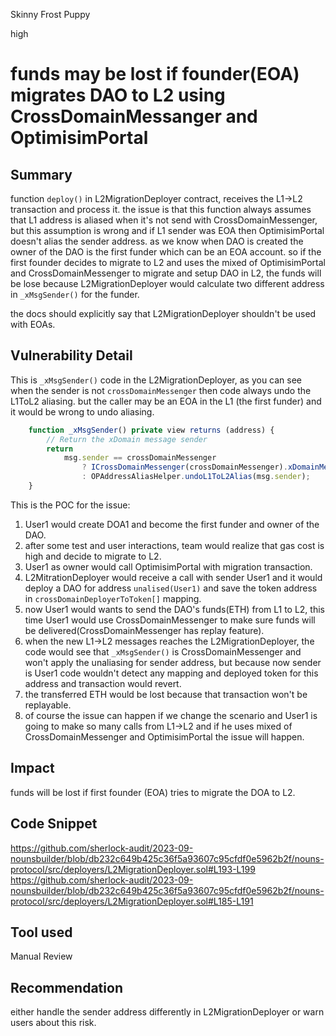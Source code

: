 Skinny Frost Puppy

high

# funds may be lost if founder(EOA) migrates DAO to L2 using CrossDomainMessanger and OptimisimPortal

## Summary
function `deploy()` in L2MigrationDeployer contract, receives the L1->L2 transaction and process it. the issue is that this function always assumes that L1 address is aliased when it's not send with CrossDomainMessenger, but this assumption is wrong and if L1 sender was EOA then OptimisimPortal doesn't alias the sender address. as we know when DAO is created the owner of the DAO is the first funder which can be an EOA account. so if the first founder decides to migrate to L2 and uses the mixed of OptimisimPortal and CrossDomainMessenger to migrate and setup DAO in L2, the funds will be lose because L2MigrationDeployer would calculate two different address in `_xMsgSender()` for the funder.

the docs should explicitly say that L2MigrationDeployer shouldn't be used with EOAs.

## Vulnerability Detail
This is `_xMsgSender()` code in the L2MigrationDeployer, as you can see when the sender is not `crossDomainMessenger` then code always undo the L1ToL2 aliasing. but the caller may be an EOA in the L1 (the first funder) and it would be wrong to undo aliasing.
```javascript
    function _xMsgSender() private view returns (address) {
        // Return the xDomain message sender
        return
            msg.sender == crossDomainMessenger
                ? ICrossDomainMessenger(crossDomainMessenger).xDomainMessageSender()
                : OPAddressAliasHelper.undoL1ToL2Alias(msg.sender);
    }
```

This is the POC for the issue:
1. User1 would create DOA1 and become the first funder and owner of the DAO.
2. after some test and user interactions, team would realize that gas cost is high and decide to migrate to L2.
3. User1 as owner would call OptimisimPortal with migration transaction.
4. L2MitrationDeployer would receive a call with sender User1 and it would deploy a DAO for address `unalised(User1)` and save the token address in `crossDomainDeployerToToken[]` mapping.
5. now User1 would wants to send the DAO's funds(ETH) from L1 to L2, this time User1 would use CrossDomainMessenger to make sure funds will be delivered(CrossDomainMessenger has replay feature).
6. when the new L1->L2 messages reaches the L2MigrationDeployer, the code would see that `_xMsgSender()` is CrossDomainMessenger and won't apply the unaliasing for sender address, but because now sender is User1 code wouldn't detect any mapping and deployed token for this address and transaction would revert.
7. the transferred ETH would be lost because that transaction won't be replayable. 
8. of course the issue can happen if we change the scenario and User1 is going to make so many calls from L1->L2 and if he uses mixed of CrossDomainMessenger and OptimisimPortal the issue will happen.


## Impact
funds will be lost if first founder (EOA) tries to migrate the DOA to L2.

## Code Snippet
https://github.com/sherlock-audit/2023-09-nounsbuilder/blob/db232c649b425c36f5a93607c95cfdf0e5962b2f/nouns-protocol/src/deployers/L2MigrationDeployer.sol#L193-L199
https://github.com/sherlock-audit/2023-09-nounsbuilder/blob/db232c649b425c36f5a93607c95cfdf0e5962b2f/nouns-protocol/src/deployers/L2MigrationDeployer.sol#L185-L191


## Tool used
Manual Review

## Recommendation
either handle the sender address differently in L2MigrationDeployer or warn users about this risk.